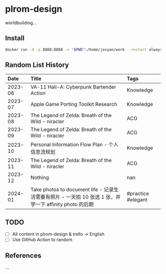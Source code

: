 # plrom-design

worldbuilding...

## Install

```bash
docker run -d -p 8888:8888 -v "$PWD":/home/jovyan/work --restart always  --name jupyterhub jupyter/datascience-notebook:6b49f3337709
```

## Random List History

<!-- TABLE_START -->

| Date    | Title                                                                                                   | Tags               |
|:--------|:--------------------------------------------------------------------------------------------------------|:-------------------|
| 2023-06 | VA-11 Hall-A: Cyberpunk Bartender Action                                                                | Knowledge          |
| 2023-07 | Apple Game Porting Toolkit Research                                                                     | Knowledge          |
| 2023-08 | The Legend of Zelda: Breath of the Wild - niracler                                                      | ACG                |
| 2023-09 | The Legend of Zelda: Breath of the Wild - niracler                                                      | ACG                |
| 2023-10 | Personal Information Flow Plan - 个人信息流规划                                                         | Knowledge          |
| 2023-11 | The Legend of Zelda: Breath of the Wild - niracler                                                      | ACG                |
| 2023-12 | Nothing                                                                                                 | nan                |
| 2024-01 | Take photos to document life - 记录生活需要有照片 - 一天拍 10 张选 1 张，并学一下 affinity photo 的后期 | #practice #elegant |

<!-- TABLE_END -->

## TODO

- [ ] All content in plrom-design & trello -> English
- [ ] Use GitHub Action to random

## References

...
